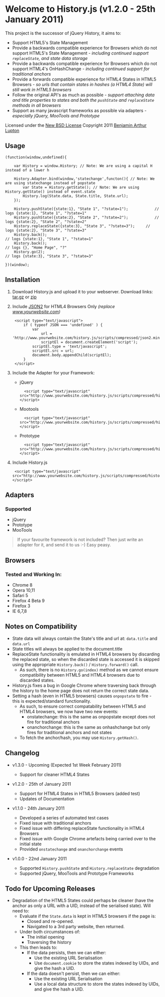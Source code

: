 Welcome to History.js (v1.2.0 - 25th January 2011)
==================

This project is the successor of jQuery History, it aims to:

- Support HTML5's State Management
- Provide a backwards compatible experience for Browsers which do not support HTML5's State Management *- including continued support `replaceState`, and state data storage*
- Provide a backwards compatible experience for Browsers which do not support HTML4's OnHashChange *- including continued support for traditional anchors*
- Provide a forwards compatible experience for HTML4 States in HTML5 Browsers *- so urls that contain states in hashes (a HTML4 State) will still work in HTML5 browsers*
- Follow the original API's as much as possible *- support attaching data and title properties to states and both the `pushState` and `replaceState` methods in all browsers*
- Support as many javascript frameworks as possible via adapters *- especially jQuery, MooTools and Prototype*

Licensed under the [New BSD License](http://creativecommons.org/licenses/BSD/)
Copyright 2011 [Benjamin Arthur Lupton](http://balupton.com)


## Usage

	(function(window,undefined){

		var History = window.History; // Note: We are using a capital H instead of a lower h

		History.Adapter.bind(window,'statechange',functon(){ // Note: We are using statechange instead of popstate
			var State = History.getState(); // Note: We are using History.getState() instead of event.state
			History.log(State.data, State.title, State.url);
		});

		History.pushState({state:1}, "State 1", "?state=1");			// logs {state:1}, "State 1", "?state=1"
		History.pushState({state:2}, "State 2", "?state=2");			// logs {state:2}, "State 2", "?state=2"
		History.replaceState({state:3}, "State 3", "?state=3");		// logs {state:2}, "State 3", "?state=3"
		History.back();																						// logs {state:1}, "State 1", "?state=1"
		History.back();																						// logs {}, "Home Page", "?"
		History.go(2);																						// logs {state:3}, "State 3", "?state=3"

	})(window);


## Installation

1. Download History.js and upload it to your webserver. Download links: [tar.gz](https://github.com/balupton/History.js/tarball/master) or [zip](https://github.com/balupton/History.js/zipball/master)

2. Include [JSON2](http://www.json.org/js.html) for HTML4 Browsers Only *(replace www.yourwebsite.com)*

		<script type="text/javascript">
			if ( typeof JSON === 'undefined' ) {
				var
					url = 'http://www.yourwebsite.com/history.js/scripts/compressed/json2.min.js',
					scriptEl = document.createElement('script');
				scriptEl.type = 'text/javascript';
				scriptEl.src = url;
				document.body.appendChild(scriptEl);
			}
		</script>

3. Include the Adapter for your Framework:

	- jQuery

			<script type="text/javascript" src="http://www.yourwebsite.com/history.js/scripts/compressed/history.adapter.jquery.min.js"></script>

	- Mootools

			<script type="text/javascript" src="http://www.yourwebsite.com/history.js/scripts/compressed/history.adapter.mootools.min.js"></script>

	- Prototype

			<script type="text/javascript" src="http://www.yourwebsite.com/history.js/scripts/compressed/history.adapter.prototype.min.js"></script>

4. Include History.js

		<script type="text/javascript" src="http://www.yourwebsite.com/history.js/scripts/compressed/history.min.js"></script>


## Adapters

### Supported

- jQuery
- Prototype
- MooTools

> If your favourite framework is not included? Then just write an adapter for it, and send it to us :-) Easy peasy.


## Browsers

### Tested and Working In:

- Chrome 8
- Opera 10,11
- Safari 5
- Firefox 4 Beta 9
- Firefox 3
- IE 6,7,8


## Notes on Compatibility

- State data will always contain the State's title and url at: `data.title` and `data.url`
- State titles will always be applied to the document.title
- ReplaceState functionality is emulated in HTML4 browsers by discarding the replaced state, so when the discarded state is accessed it is skipped using the appropriate `History.back()` / `History.forward()` call.
	- As such, there is no `History.go(index)` method as we cannot ensure compatibility between HTML5 and HTML4 browsers due to discarded states.
- History.js fixes a bug in Google Chrome where traversing back through the history to the home page does not return the correct state data.
- Setting a hash (even in HTML5 browsers) causes `onpopstate` to fire - this is expected/standard functionality.
	- As such, to ensure correct compatability between HTML5 and HTML4 browsers, we now have two new events:
		- onstatechange: this is the same as onpopstate except does not fire for traditional anchors
		- onanchorchange: this is the same as onhashchange but only fires for traditional anchors and not states
	- To fetch the anchor/hash, you may use `History.getHash()`.


## Changelog

- v1.3.0 - Upcoming (Expected 1st Week February 2011)
	- Support for cleaner HTML4 States

- v1.2.0 - 25th of January 2011
	- Support for HTML4 States in HTML5 Browsers (added test)
	- Updates of Documentation

- v1.1.0 - 24th January 2011
	- Developed a series of automated test cases
	- Fixed issue with traditional anchors
	- Fixed issue with differing replaceState functionality in HTML4 Browsers
	- Fixed issue with Google Chrome artefacts being carried over to the initial state
	- Provided `onstatechange` and `onanchorchange` events

- v1.0.0 - 22nd January 2011
	- Supported `History.pushState` and `History.replaceState` degradation
	- Supported jQuery, MooTools and Prototype Frameworks


## Todo for Upcoming Releases

- Degradation of the HTML5 States could perhaps be cleaner (have the anchor as only a URL with a UID, instead of the serialised state). Will need to:
	- Evaluate if the `State.data` is kept in HTML5 browsers if the page is:
		- Closed and re-opened.
		- Navigated to a 3rd party website, then returned.
	- Under both circumstances of:
		- The initial opening
		- Traversing the history
	- This then leads to:
		- If the data persists, then we can either:
			- Use the existing URL Serialisation
			- Use `document.cookie` to store the states indexed by UIDs, and give the hash a UID.
		- If the data doesn't persist, then we can either:
			- Use the existing URL Serialisation
			- Use a local data structure to store the states indexed by UIDs, and give the hash a UID.
